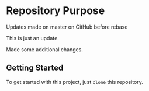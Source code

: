 # Repository Purpose


Updates made on master on GitHub before rebase

This is just an update.

Made some additional changes.


## Getting Started

To get started with this project, just `clone` this repository.

